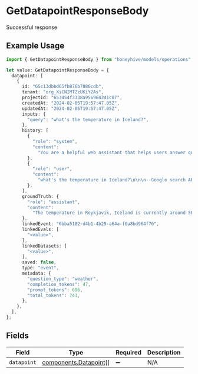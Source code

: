# GetDatapointResponseBody

Successful response

## Example Usage

```typescript
import { GetDatapointResponseBody } from "honeyhive/models/operations";

let value: GetDatapointResponseBody = {
  datapoint: [
    {
      id: "65c13dbbd65fb876b7886cdb",
      tenant: "org_XiCNIMTZzUKiY2As",
      projectId: "653454f3138a956964341c07",
      createdAt: "2024-02-05T19:57:47.05Z",
      updatedAt: "2024-02-05T19:57:47.05Z",
      inputs: {
        "query": "what's the temperature in Iceland?",
      },
      history: [
        {
          "role": "system",
          "content":
            "You are a helpful web assistant that helps users answer questions about the world based on the information provided to you by Google's search API. Answer the questions as truthfully as you can. In case you are unsure about the correct answer, please respond with \"I apologize but I'm not sure.\"",
        },
        {
          "role": "user",
          "content":
            "what's the temperature in Iceland?\n\n\n--Google search API results below:---\n\n\"snippet\":\"2 Week Extended Forecast in Reykjavik, Iceland ; Feb 4, 29 / 20 °F · Snow showers early. Broken clouds. ; Feb 5, 27 / 16 °F · Light snow. Decreasing cloudiness.\",\"snippet_highlighted_words\":[\"Feb 4, 29 / 20 °F\"]",
        },
      ],
      groundTruth: {
        "role": "assistant",
        "content":
          "The temperature in Reykjavik, Iceland is currently around 5F or -15C. Please note that weather conditions can change rapidly, so it's best to check a reliable source for the most up-to-date information.",
      },
      linkedEvent: "6bba5182-d4b1-4b29-a64a-f0a8bd964f76",
      linkedEvals: [
        "<value>",
      ],
      linkedDatasets: [
        "<value>",
      ],
      saved: false,
      type: "event",
      metadata: {
        "question_type": "weather",
        "completion_tokens": 47,
        "prompt_tokens": 696,
        "total_tokens": 743,
      },
    },
  ],
};
```

## Fields

| Field                                                          | Type                                                           | Required                                                       | Description                                                    |
| -------------------------------------------------------------- | -------------------------------------------------------------- | -------------------------------------------------------------- | -------------------------------------------------------------- |
| `datapoint`                                                    | [components.Datapoint](../../models/components/datapoint.md)[] | :heavy_minus_sign:                                             | N/A                                                            |